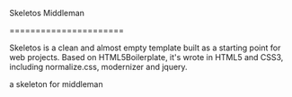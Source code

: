 Skeletos Middleman

======================

Skeletos is a clean and almost empty template built as a starting point for web projects.
Based on HTML5Boilerplate, it's wrote in HTML5 and CSS3,
including normalize.css, modernizer and jquery.

a skeleton for middleman

